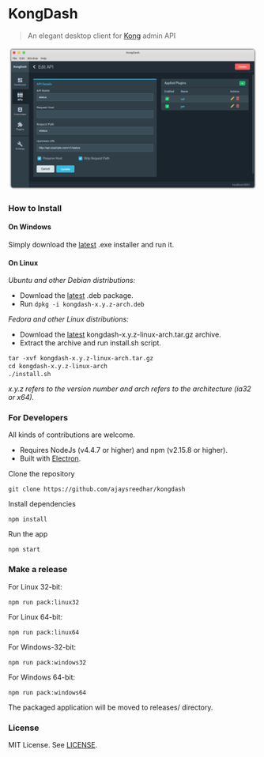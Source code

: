 # KongDash

> An elegant desktop client for [Kong](https://getkong.org/) admin API

[![](screenshot.png)](https://raw.githubusercontent.com/ajaysreedhar/kongdash/master/screenshot.png)

### How to Install

#### On Windows
Simply download the [latest](https://github.com/ajaysreedhar/kongdash/releases) .exe installer and run it.

#### On Linux
_Ubuntu and other Debian distributions:_

- Download the [latest](https://github.com/ajaysreedhar/kongdash/releases) .deb package. 
- Run `dpkg -i kongdash-x.y.z-arch.deb`


_Fedora and other Linux distributions:_

- Download the [latest](https://github.com/ajaysreedhar/kongdash/releases) kongdash-x.y.z-linux-arch.tar.gz archive.
- Extract the archive and run install.sh script.

```shell
tar -xvf kongdash-x.y.z-linux-arch.tar.gz
cd kongdash-x.y.z-linux-arch
./install.sh
```

_x.y.z refers to the version number and arch refers to the architecture (ia32 or x64)._

### For Developers
All kinds of contributions are welcome.

- Requires NodeJs (v4.4.7 or higher) and npm (v2.15.8 or higher).
- Built with [Electron](http://electron.atom.io/).

Clone the repository
```shell
git clone https://github.com/ajaysreedhar/kongdash
```

Install dependencies
```shell
npm install
```

Run the app
```shell
npm start
```

### Make a release

For Linux 32-bit:
```shell
npm run pack:linux32
```

For Linux 64-bit:
```shell
npm run pack:linux64
```

For Windows-32-bit:
```shell
npm run pack:windows32
```

For Windows 64-bit:
```shell
npm run pack:windows64
```

The packaged application will be moved to releases/ directory.

### License
MIT License. See [LICENSE](LICENSE).

